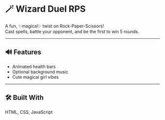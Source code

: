 # 🪄 Wizard Duel RPS

A fun, ✨magical✨ twist on Rock-Paper-Scissors!  
Cast spells, battle your opponent, and be the first to win 5 rounds.

---

## 🔊 Features

- Animated health bars  
- Optional background music  
- Cute magical girl vibes

---

## 🛠 Built With

HTML, CSS, JavaScript
